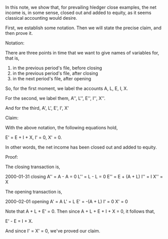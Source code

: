 In this note, we show that, for prevailing hledger close examples, the
net income is, in some sense, closed out and added to equity, as it
seems classical accounting would desire.

First, we establish some notation. Then we will state the precise
claim, and then prove it.

Notation:

There are three points in time that we want to give names of variables for, that is, 

1. in the previous period's file, before closing
2. in the previous period's file, after closing
3. in the next period's file, after opening

So, for the first moment, we label the accounts A, L, E, I, X.

For the second, we label them,  A'', L'', E'', I'', X''.

And for the third, A', L', E', I', X'

Claim:

With the above notation, the following equations hold,

  E' = E + I + X,
  I' = 0,
  X' = 0.
  
In other words, the net income has been closed out and added to equity.

Proof:

The closing transaction is,

2000-01-31 closing
  A'' = A - A = 0
  L'' = L - L = 0
  E'' = E + (A + L)
  I'' = I
  X'' = X

The opening transaction is,

2000-02-01 opening
  A' = A
  L' = L
  E' = -(A + L)
  I' = 0
  X' = 0

Note that A + L + E' = 0. Then since A + L + E + I + X = 0, it follows that,

  E' - E = I + X.
  
And since I' = X' = 0, we've proved our claim.

